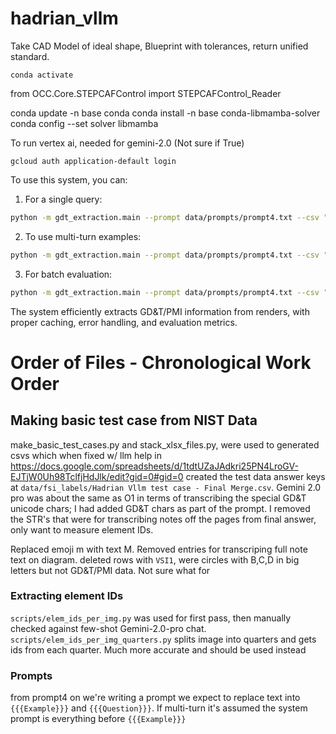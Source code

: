 # hadrian_vllm
Take CAD Model of ideal shape, Blueprint with tolerances, return unified standard.

``` # python-occ only on conda
conda activate
```


from OCC.Core.STEPCAFControl import STEPCAFControl_Reader

conda update -n base conda
conda install -n base conda-libmamba-solver
conda config --set solver libmamba


To run vertex ai, needed for gemini-2.0 (Not sure if True)
```
gcloud auth application-default login
```


To use this system, you can:

1. For a single query:
```bash
python -m gdt_extraction.main --prompt data/prompts/prompt4.txt --csv "data/fsi_labels/Hadrian Vllm test case - Final Merge.csv" --eval_dir data/eval_on/single_images/ --image data/eval_on/single_images/nist_ftc_07_asme1_rd_elem_ids_pg1.png --element_id D12 --model gpt-4o
```

2. To use multi-turn examples:
```bash
python -m gdt_extraction.main --prompt data/prompts/prompt4.txt --csv "data/fsi_labels/Hadrian Vllm test case - Final Merge.csv" --eval_dir data/eval_on/single_images/ --image data/eval_on/single_images/nist_ftc_07_asme1_rd_elem_ids_pg1.png --element_id D12 --model gpt-4o --multiturn
```

3. For batch evaluation:
```bash
python -m gdt_extraction.main --prompt data/prompts/prompt4.txt --csv "data/fsi_labels/Hadrian Vllm test case - Final Merge.csv" --eval_dir data/eval_on/single_images/ --model gpt-4o --num_completions 1 --eval_all
```

The system efficiently extracts GD&T/PMI information from renders, with proper caching, error handling, and evaluation metrics.



# Order of Files - Chronological Work Order
## Making basic test case from NIST Data
make_basic_test_cases.py and stack_xlsx_files.py, were used to generated csvs which when fixed w/ llm help in https://docs.google.com/spreadsheets/d/1tdtUZaJAdkri25PN4LroGV-EJTjW0Uh98TclfjHdJlk/edit?gid=0#gid=0
created the test data answer keys at `data/fsi_labels/Hadrian Vllm test case - Final Merge.csv`. Gemini 2.0 pro was about the same as O1 in terms of transcribing the special GD&T unicode chars; I had added GD&T chars as part of the prompt. I removed the STR's that were for transcribing notes off the pages from final answer, only want to measure element IDs.

Replaced emoji m with text M.
Removed entries for transcriping full note text on diagram.
deleted rows with `VSI1`, were circles with B,C,D in big letters but not GD&T/PMI data. Not sure what for

### Extracting element IDs
`scripts/elem_ids_per_img.py` was used for first pass, then manually checked against few-shot Gemini-2.0-pro chat.
`scripts/elem_ids_per_img_quarters.py` splits image into quarters and gets ids from each quarter. Much more accurate and should be used instead

### Prompts
from prompt4 on we're writing a prompt we expect to replace text into `{{{Example}}}` and `{{{Question}}}`. If multi-turn it's assumed the system prompt is everything before `{{{Example}}}`

